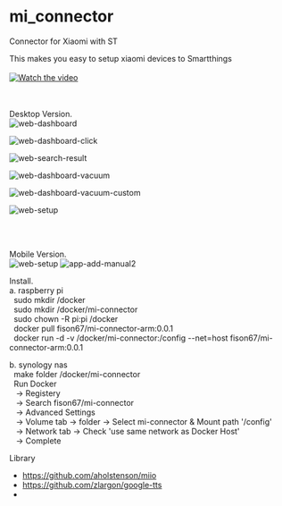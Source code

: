 # mi_connector
Connector for Xiaomi with ST

This makes you easy to setup xiaomi devices to Smartthings
<br/><br/>
[![Watch the video](https://www.youtube.com/yts/img/yt_1200-vfl4C3T0K.png)]("https://www.youtube.com/embed/CtPce-KBVcY)

<br/><br/>
Desktop Version.<br/>
![web-dashboard](./imgs/web-dashboard.png) 

![web-dashboard-click](./imgs/web-dashboard-click.png) 

![web-search-result](./imgs/web-search-result.png) 

![web-dashboard-vacuum](./imgs/web-dashboard-vacuum.png) 

![web-dashboard-vacuum-custom](./imgs/web-dashboard-vacuum-custom.png) 

![web-setup](./imgs/web-setup.png) 

<br/><br/>

Mobile Version.<br/>
![web-setup](./imgs/main.jpg) 
![app-add-manual2](./imgs/app-add-manual2.jpg) 




Install. <br/>
a. raspberry pi<br/>
&nbsp;&nbsp;sudo mkdir /docker<br/>
&nbsp;&nbsp;sudo mkdir /docker/mi-connector<br/>
&nbsp;&nbsp;sudo chown -R pi:pi /docker<br/>
&nbsp;&nbsp;docker pull fison67/mi-connector-arm:0.0.1<br/>
&nbsp;&nbsp;docker run -d -v /docker/mi-connector:/config --net=host fison67/mi-connector-arm:0.0.1<br/>

b. synology nas<br/>
&nbsp;&nbsp;make folder /docker/mi-connector<br/>
&nbsp;&nbsp;Run Docker<br/>
&nbsp;&nbsp;&nbsp;-> Registery <br/>
&nbsp;&nbsp;&nbsp;-> Search fison67/mi-connector<br/>
&nbsp;&nbsp;&nbsp;-> Advanced Settings<br/>
&nbsp;&nbsp;&nbsp;-> Volume tab -> folder -> Select mi-connector & Mount path '/config'<br/>
&nbsp;&nbsp;&nbsp;-> Network tab -> Check 'use same network as Docker Host'<br/>
&nbsp;&nbsp;&nbsp;-> Complete<br/>
 

Library
- https://github.com/aholstenson/miio
- https://github.com/zlargon/google-tts
- 
